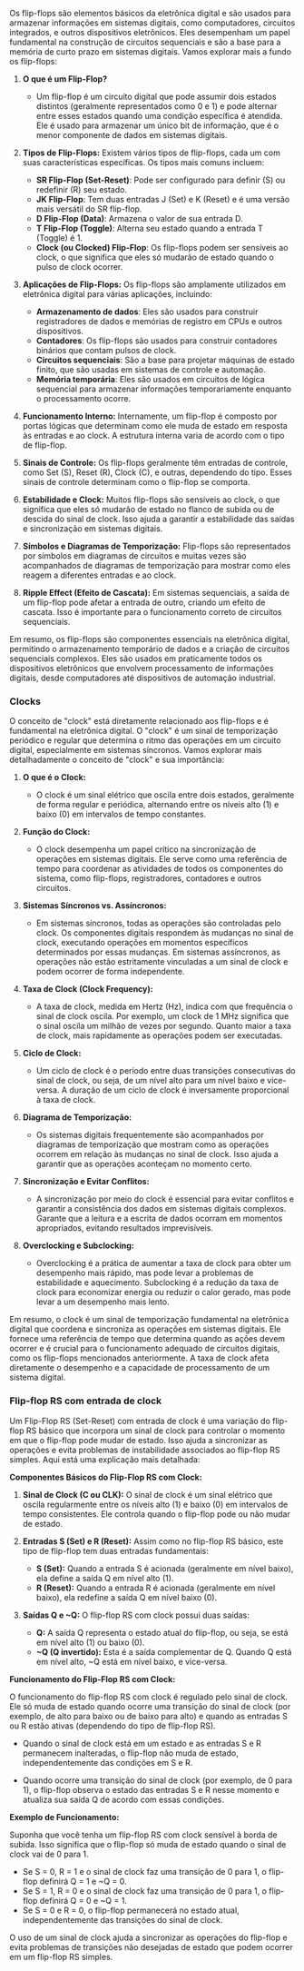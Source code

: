 Os flip-flops são elementos básicos da eletrônica digital e são usados para armazenar informações em sistemas digitais, como computadores, circuitos integrados, e outros dispositivos eletrônicos. Eles desempenham um papel fundamental na construção de circuitos sequenciais e são a base para a memória de curto prazo em sistemas digitais. Vamos explorar mais a fundo os flip-flops:

1. **O que é um Flip-Flop?**
    
    - Um flip-flop é um circuito digital que pode assumir dois estados distintos (geralmente representados como 0 e 1) e pode alternar entre esses estados quando uma condição específica é atendida. Ele é usado para armazenar um único bit de informação, que é o menor componente de dados em sistemas digitais.
2. **Tipos de Flip-Flops:** Existem vários tipos de flip-flops, cada um com suas características específicas. Os tipos mais comuns incluem:
    
    - **SR Flip-Flop (Set-Reset)**: Pode ser configurado para definir (S) ou redefinir (R) seu estado.
    - **JK Flip-Flop**: Tem duas entradas J (Set) e K (Reset) e é uma versão mais versátil do SR flip-flop.
    - **D Flip-Flop (Data)**: Armazena o valor de sua entrada D.
    - **T Flip-Flop (Toggle)**: Alterna seu estado quando a entrada T (Toggle) é 1.
    - **Clock (ou Clocked) Flip-Flop**: Os flip-flops podem ser sensíveis ao clock, o que significa que eles só mudarão de estado quando o pulso de clock ocorrer.
3. **Aplicações de Flip-Flops:** Os flip-flops são amplamente utilizados em eletrônica digital para várias aplicações, incluindo:
    
    - **Armazenamento de dados**: Eles são usados para construir registradores de dados e memórias de registro em CPUs e outros dispositivos.
    - **Contadores**: Os flip-flops são usados para construir contadores binários que contam pulsos de clock.
    - **Circuitos sequenciais**: São a base para projetar máquinas de estado finito, que são usadas em sistemas de controle e automação.
    - **Memória temporária**: Eles são usados em circuitos de lógica sequencial para armazenar informações temporariamente enquanto o processamento ocorre.
4. **Funcionamento Interno:** Internamente, um flip-flop é composto por portas lógicas que determinam como ele muda de estado em resposta às entradas e ao clock. A estrutura interna varia de acordo com o tipo de flip-flop.
    
5. **Sinais de Controle:** Os flip-flops geralmente têm entradas de controle, como Set (S), Reset (R), Clock (C), e outras, dependendo do tipo. Esses sinais de controle determinam como o flip-flop se comporta.
    
6. **Estabilidade e Clock:** Muitos flip-flops são sensíveis ao clock, o que significa que eles só mudarão de estado no flanco de subida ou de descida do sinal de clock. Isso ajuda a garantir a estabilidade das saídas e sincronização em sistemas digitais.
    
7. **Símbolos e Diagramas de Temporização:** Flip-flops são representados por símbolos em diagramas de circuitos e muitas vezes são acompanhados de diagramas de temporização para mostrar como eles reagem a diferentes entradas e ao clock.
    
8. **Ripple Effect (Efeito de Cascata):** Em sistemas sequenciais, a saída de um flip-flop pode afetar a entrada de outro, criando um efeito de cascata. Isso é importante para o funcionamento correto de circuitos sequenciais.
    

Em resumo, os flip-flops são componentes essenciais na eletrônica digital, permitindo o armazenamento temporário de dados e a criação de circuitos sequenciais complexos. Eles são usados em praticamente todos os dispositivos eletrônicos que envolvem processamento de informações digitais, desde computadores até dispositivos de automação industrial.


### Clocks
O conceito de "clock" está diretamente relacionado aos flip-flops e é fundamental na eletrônica digital. O "clock" é um sinal de temporização periódico e regular que determina o ritmo das operações em um circuito digital, especialmente em sistemas síncronos. Vamos explorar mais detalhadamente o conceito de "clock" e sua importância:

1. **O que é o Clock:**
    
    - O clock é um sinal elétrico que oscila entre dois estados, geralmente de forma regular e periódica, alternando entre os níveis alto (1) e baixo (0) em intervalos de tempo constantes.
2. **Função do Clock:**
    
    - O clock desempenha um papel crítico na sincronização de operações em sistemas digitais. Ele serve como uma referência de tempo para coordenar as atividades de todos os componentes do sistema, como flip-flops, registradores, contadores e outros circuitos.
3. **Sistemas Síncronos vs. Assíncronos:**
    
    - Em sistemas síncronos, todas as operações são controladas pelo clock. Os componentes digitais respondem às mudanças no sinal de clock, executando operações em momentos específicos determinados por essas mudanças. Em sistemas assíncronos, as operações não estão estritamente vinculadas a um sinal de clock e podem ocorrer de forma independente.
4. **Taxa de Clock (Clock Frequency):**
    
    - A taxa de clock, medida em Hertz (Hz), indica com que frequência o sinal de clock oscila. Por exemplo, um clock de 1 MHz significa que o sinal oscila um milhão de vezes por segundo. Quanto maior a taxa de clock, mais rapidamente as operações podem ser executadas.
5. **Ciclo de Clock:**
    
    - Um ciclo de clock é o período entre duas transições consecutivas do sinal de clock, ou seja, de um nível alto para um nível baixo e vice-versa. A duração de um ciclo de clock é inversamente proporcional à taxa de clock.
6. **Diagrama de Temporização:**
    
    - Os sistemas digitais frequentemente são acompanhados por diagramas de temporização que mostram como as operações ocorrem em relação às mudanças no sinal de clock. Isso ajuda a garantir que as operações aconteçam no momento certo.
7. **Sincronização e Evitar Conflitos:**
    
    - A sincronização por meio do clock é essencial para evitar conflitos e garantir a consistência dos dados em sistemas digitais complexos. Garante que a leitura e a escrita de dados ocorram em momentos apropriados, evitando resultados imprevisíveis.
8. **Overclocking e Subclocking:**
    
    - Overclocking é a prática de aumentar a taxa de clock para obter um desempenho mais rápido, mas pode levar a problemas de estabilidade e aquecimento. Subclocking é a redução da taxa de clock para economizar energia ou reduzir o calor gerado, mas pode levar a um desempenho mais lento.

Em resumo, o clock é um sinal de temporização fundamental na eletrônica digital que coordena e sincroniza as operações em sistemas digitais. Ele fornece uma referência de tempo que determina quando as ações devem ocorrer e é crucial para o funcionamento adequado de circuitos digitais, como os flip-flops mencionados anteriormente. A taxa de clock afeta diretamente o desempenho e a capacidade de processamento de um sistema digital.

### Flip-flop RS com entrada de clock
Um Flip-Flop RS (Set-Reset) com entrada de clock é uma variação do flip-flop RS básico que incorpora um sinal de clock para controlar o momento em que o flip-flop pode mudar de estado. Isso ajuda a sincronizar as operações e evita problemas de instabilidade associados ao flip-flop RS simples. Aqui está uma explicação mais detalhada:

**Componentes Básicos do Flip-Flop RS com Clock:**

1. **Sinal de Clock (C ou CLK):** O sinal de clock é um sinal elétrico que oscila regularmente entre os níveis alto (1) e baixo (0) em intervalos de tempo consistentes. Ele controla quando o flip-flop pode ou não mudar de estado.
    
2. **Entradas S (Set) e R (Reset):** Assim como no flip-flop RS básico, este tipo de flip-flop tem duas entradas fundamentais:
    
    - **S (Set):** Quando a entrada S é acionada (geralmente em nível baixo), ela define a saída Q em nível alto (1).
    - **R (Reset):** Quando a entrada R é acionada (geralmente em nível baixo), ela redefine a saída Q em nível baixo (0).
3. **Saídas Q e ~Q:** O flip-flop RS com clock possui duas saídas:
    
    - **Q:** A saída Q representa o estado atual do flip-flop, ou seja, se está em nível alto (1) ou baixo (0).
    - **~Q (Q invertido):** Esta é a saída complementar de Q. Quando Q está em nível alto, ~Q está em nível baixo, e vice-versa.

**Funcionamento do Flip-Flop RS com Clock:**

O funcionamento do flip-flop RS com clock é regulado pelo sinal de clock. Ele só muda de estado quando ocorre uma transição do sinal de clock (por exemplo, de alto para baixo ou de baixo para alto) e quando as entradas S ou R estão ativas (dependendo do tipo de flip-flop RS).

- Quando o sinal de clock está em um estado e as entradas S e R permanecem inalteradas, o flip-flop não muda de estado, independentemente das condições em S e R.
    
- Quando ocorre uma transição do sinal de clock (por exemplo, de 0 para 1), o flip-flop observa o estado das entradas S e R nesse momento e atualiza sua saída Q de acordo com essas condições.
    

**Exemplo de Funcionamento:**

Suponha que você tenha um flip-flop RS com clock sensível à borda de subida. Isso significa que o flip-flop só muda de estado quando o sinal de clock vai de 0 para 1.

- Se S = 0, R = 1 e o sinal de clock faz uma transição de 0 para 1, o flip-flop definirá Q = 1 e ~Q = 0.
- Se S = 1, R = 0 e o sinal de clock faz uma transição de 0 para 1, o flip-flop definirá Q = 0 e ~Q = 1.
- Se S = 0 e R = 0, o flip-flop permanecerá no estado atual, independentemente das transições do sinal de clock.

O uso de um sinal de clock ajuda a sincronizar as operações do flip-flop e evita problemas de transições não desejadas de estado que podem ocorrer em um flip-flop RS simples.